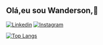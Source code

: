 ## Olá,eu sou Wanderson,👋
[![Linkedin](https://img.shields.io/badge/Instagram-E4405F?style=for-the-badge&logo=instagram&logoColor=white)](https://www.linkedin.com/in/wandersonmatheus/)
[![Instagram](https://img.shields.io/badge/Instagram-E4405F?style=for-the-badge&logo=instagram&logoColor=white)](https://www.instagram.com/w.matheus.75/)

[![Top Langs](https://github-readme-stats.vercel.app/api/top-langs/?username=anuraghazra)](https://github.com/WandersonMatheus/github-readme-stats)

<!--
**WandersonMatheus/WandersonMatheus** is a ✨ _special_ ✨ repository because its `README.md` (this file) appears on your GitHub profile.

Here are some ideas to get you started:

- 🔭 I’m currently working on ...
- 🌱 I’m currently learning ...
- 👯 I’m looking to collaborate on ...
- 🤔 I’m looking for help with ...
- 💬 Ask me about ...
- 📫 How to reach me: ...
- 😄 Pronouns: ...
- ⚡ Fun fact: ...
-->
